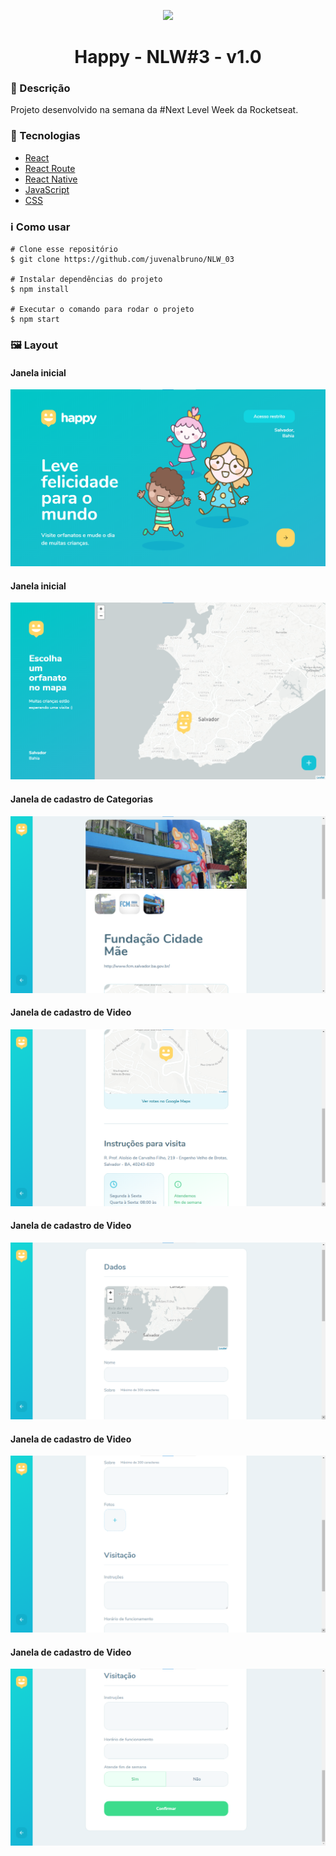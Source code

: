 <p align='center'><img width='200' src="./NLW_03/web/src/images/logo.svg"/></p>
<h1 align='center'>Happy - NLW#3 - v1.0</h1>

<h3>🔖 Descrição</h3>
<p>Projeto desenvolvido na semana da #Next Level Week da Rocketseat.</p>

<h3>🚀 Tecnologias</h3>
<ul>
    <li><a href="https://reactjs.org/" target="_blank">React</a></li>
    <li><a href="https://reactrouter.com/" target="_blank">React Route</a></li>
    <li><a href="" target="_blank">React Native</a></li>
    <li><a href="" target="_blank">JavaScript</a></li>
    <li><a href="" target="_blank">CSS</a></li>
</ul>

<h3>ℹ️ Como usar</h3>

    # Clone esse repositório
    $ git clone https://github.com/juvenalbruno/NLW_03
    
    # Instalar dependências do projeto
    $ npm install
    
    # Executar o comando para rodar o projeto
    $ npm start

<h3>🖼 Layout</h3>
<h4>Janela inicial</h4>
<img src="./Happy/happy01.png">
<br/>
<h4>Janela inicial</h4>
<img src="./Happy/happy02.png">
<br/>
<h4>Janela de cadastro de Categorias</h4>
<img src="./Happy/happy03.png">
<br/>
<h4>Janela de cadastro de Video</h4>
<img src="./Happy/happy04.png">
<br/>
<h4>Janela de cadastro de Video</h4>
<img src="./Happy/happy05.png">
<br/>
<h4>Janela de cadastro de Video</h4>
<img src="./Happy/happy06.png">
<br/>
<h4>Janela de cadastro de Video</h4>
<img src="./Happy/happy07.png">
